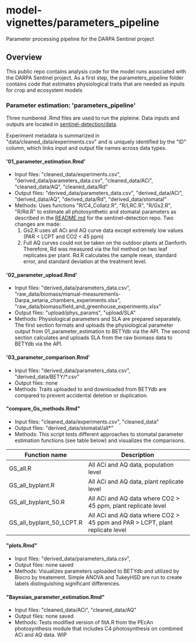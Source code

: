 # model-vignettes/parameters_pipeline

Parameter processing pipeline for the DARPA Sentinel project

## Overview

This public repo contains analysis code for the model runs associated with the DARPA Sentinel project. As a first step, the parameters_pipeline folder contains code that estimates physiological traits that are needed as inputs for crop and ecosystem models


### Parameter estimation: 'parameters_pipeline'

Three numbered .Rmd files are used to run the pipleine. Data inputs and outputs are located in [sentinel-detection/data](https://github.com/danforthcenter/sentinel-detection/tree/master/data). 

Experiment metadata is summarized in "data/cleaned_data/experiments.csv" and is uniquely identified by the "ID" column, which links input and output file names across data types.

#### '01_parameter_estimation.Rmd' 

* Input files: "cleaned_data/experiments.csv", "derived_data/parameters_data.csv", "cleaned_data/ACi", "cleaned_data/AQ", "cleaned_data/Rd"
* Output files: "derived_data/parameters_data.csv", "derived_data/ACi", "derived_data/AQ", "derived_data/Rd", "derived_data/stomatal"
* Methods: Uses functions "R/C4_Collatz.R", "R/LRC.R", "R/Gs2.R", "R/Rd.R" to estimate all photosynthetic and stomatal parameters as described in the [README.md](https://github.com/danforthcenter/sentinel-detection/blob/master/README.md) for the sentinel-detection repo. Two changes are made: 
  1. Gs2.R uses all ACi and AQ curve data except extremely low values (PAR < LCPT and CO2  < 45 ppm)
  2. Full AQ curves could not be taken on the outdoor plants at Danforth. Therefore, Rd was measured via the foil method on two leaf replicates per plant. Rd.R calculates the sample mean, standard error, and standard deviation at the treatment level. 
  
#### '02_parameter_upload.Rmd' 

* Input files: "derived_data/parameters_data.csv", "raw_data/biomass/manual-measurements-Darpa_setaria_chambers_experiments.xlsx", "raw_data/biomass/field_and_greenhouse_experiments.xlsx"
* Output files: "upload/phys_params", "upload/SLA"
* Methods: Physiological parameters and SLA are prepared separately. The first section formats and uploads the physiological parameter output from 01_parameter_estimation to BETYdb via the API. The second section calculates and uploads SLA from the raw biomass data to BETYdb via the API. 

#### '03_parameter_comparison.Rmd'
* Input files: "derived_data/parameters_data.csv", "derived_data/BETY/*.csv"
* Output files: none
* Methods: Traits uploaded to and downloaded from BETYdb are compared to prevent accidental deletion or duplication. 

#### "compare_Gs_methods.Rmd"

* Input files: "cleaned_data/experiments.csv", "cleaned_data"
* Output files: "derived_data/stomatal/all\*"
* Methods: This script tests different approaches to stomatal parameter estimation functions (see table below) and visualizes the comparisons. 

Function name  | Description
------------- | -------------
GS_all.R  | All ACi and AQ data, population level
GS_all_byplant.R   | All ACi and AQ data, plant replicate level
GS_all_byplant_50.R |All ACi and AQ data where CO2 > 45 ppm, plant replicate level
GS_all_byplant_50_LCPT.R |All ACi and AQ data where CO2 > 45 ppm and PAR > LCPT, plant replicate level


#### "plots.Rmd"

* Input files: "derived_data/parameters_data.csv",
* Output files: none saved
* Methods: Visualizes parameters uploaded to BETYdb and utilized by Biocro by treatement. Simple ANOVA and TukeyHSD are run to create labels distinguishing significant differences. 

#### "Bayesian_parameter_estimation.Rmd"

* Input files: "cleaned_data/ACi", "cleaned_data/AQ"
* Output files: none saved
* Methods: Tests modified version of fitA.R from the PEcAn photosynthesis module that includes C4 photosynthesis on combined ACi and AQ data. WIP

